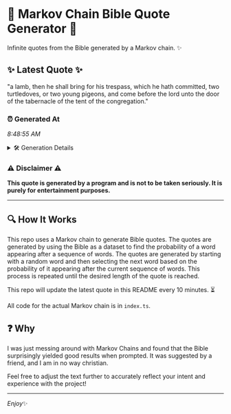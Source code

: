 # 📖 Markov Chain Bible Quote Generator 📖

Infinite quotes from the Bible generated by a Markov chain. ✨

## ✨ Latest Quote ✨
"a lamb, then he shall bring for his trespass, which he hath committed, two turtledoves, or two young pigeons, and come before the lord unto the door of the tabernacle of the tent of the congregation."

### ⏰ Generated At
*8:48:55 AM*

<details>
    <summary>🛠️ Generation Details</summary>
    <p>
        <strong>🌱 Seed:</strong> a<br>
        <strong>🔄 Iterations:</strong> 35<br>
        <strong>📜 Context History:</strong><br>[ a ]: lamb,<br>[ a, lamb, ]: then<br>[ a, lamb,, then ]: he<br>[ a, lamb,, then, he ]: shall<br>[ a, lamb,, then, he, shall ]: bring<br>[ a, lamb,, then, he, shall, bring ]: for<br>[ lamb,, then, he, shall, bring, for ]: his<br>[ then, he, shall, bring, for, his ]: trespass,<br>[ he, shall, bring, for, his, trespass, ]: which<br>[ shall, bring, for, his, trespass,, which ]: he<br>[ bring, for, his, trespass,, which, he ]: hath<br>[ for, his, trespass,, which, he, hath ]: committed,<br>[ his, trespass,, which, he, hath, committed, ]: two<br>[ trespass,, which, he, hath, committed,, two ]: turtledoves,<br>[ which, he, hath, committed,, two, turtledoves, ]: or<br>[ he, hath, committed,, two, turtledoves,, or ]: two<br>[ hath, committed,, two, turtledoves,, or, two ]: young<br>[ committed,, two, turtledoves,, or, two, young ]: pigeons,<br>[ two, turtledoves,, or, two, young, pigeons, ]: and<br>[ turtledoves,, or, two, young, pigeons,, and ]: come<br>[ or, two, young, pigeons,, and, come ]: before<br>[ two, young, pigeons,, and, come, before ]: the<br>[ young, pigeons,, and, come, before, the ]: lord<br>[ pigeons,, and, come, before, the, lord ]: unto<br>[ and, come, before, the, lord, unto ]: the<br>[ come, before, the, lord, unto, the ]: door<br>[ before, the, lord, unto, the, door ]: of<br>[ the, lord, unto, the, door, of ]: the<br>[ lord, unto, the, door, of, the ]: tabernacle<br>[ unto, the, door, of, the, tabernacle ]: of<br>[ the, door, of, the, tabernacle, of ]: the<br>[ door, of, the, tabernacle, of, the ]: tent<br>[ of, the, tabernacle, of, the, tent ]: of<br>[ the, tabernacle, of, the, tent, of ]: the<br>[ tabernacle, of, the, tent, of, the ]: congregation.<br>
    </p>
</details>

### ⚠️ Disclaimer ⚠️
**This quote is generated by a program and is not to be taken seriously. It is purely for entertainment purposes.**

---

## 🔍 How It Works

This repo uses a Markov chain to generate Bible quotes. The quotes are generated by using the Bible as a dataset to find the probability of a word appearing after a sequence of words. The quotes are generated by starting with a random word and then selecting the next word based on the probability of it appearing after the current sequence of words. This process is repeated until the desired length of the quote is reached.

This repo will update the latest quote in this README every 10 minutes. ⏳

All code for the actual Markov chain is in `index.ts`.

## ❓ Why

I was just messing around with Markov Chains and found that the Bible surprisingly yielded good results when prompted. 
It was suggested by a friend, and I am in no way christian.

Feel free to adjust the text further to accurately reflect your intent and experience with the project!

---

*Enjoy*✨
